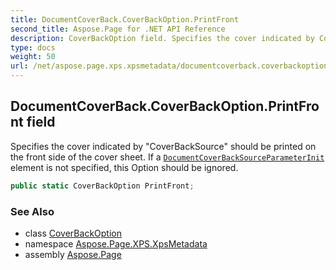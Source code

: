 ```yaml
---
title: DocumentCoverBack.CoverBackOption.PrintFront
second_title: Aspose.Page for .NET API Reference
description: CoverBackOption field. Specifies the cover indicated by CoverBackSource should be printed on the front side of the cover sheet. If a DocumentCoverBackSourceParameterInit element is not specified this Option should be ignored
type: docs
weight: 50
url: /net/aspose.page.xps.xpsmetadata/documentcoverback.coverbackoption/printfront/
---
```

## DocumentCoverBack.CoverBackOption.PrintFront field

Specifies the cover indicated by "CoverBackSource" should be printed on the front side of the cover sheet. If a [`DocumentCoverBackSource`](../../documentcoverbacksource/)[`ParameterInit`](../../parameterinit/) element is not specified, this Option should be ignored.

```csharp
public static CoverBackOption PrintFront;
```

### See Also

* class [CoverBackOption](../)
* namespace [Aspose.Page.XPS.XpsMetadata](../../documentcoverback.coverbackoption/)
* assembly [Aspose.Page](../../../)


